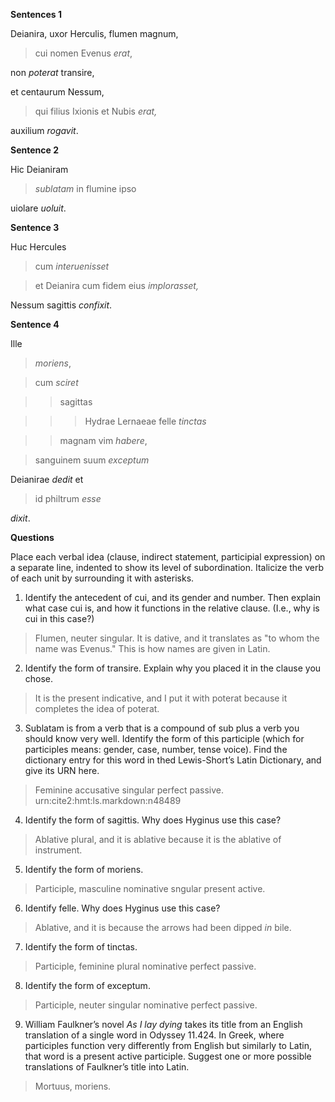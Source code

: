 **Sentences 1**

Deianira, uxor Herculis, flumen magnum,

> cui nomen Evenus *erat*,

non *poterat* transire,

et centaurum Nessum,

> qui filius Ixionis et Nubis *erat,*

auxilium *rogavit*.

**Sentence 2**

Hic Deianiram

> *sublatam* in flumine ipso

uiolare *uoluit*. 

**Sentence 3**

Huc Hercules

> cum *interuenisset*

> et Deianira cum fidem eius *implorasset,*

Nessum sagittis *confixit*.

**Sentence 4**

Ille

> *moriens*,

> cum *sciret*

>> sagittas

>>> Hydrae Lernaeae felle *tinctas*

>> magnam vim *habere*,

> sanguinem suum *exceptum*

Deianirae *dedit* et

> id philtrum *esse*

*dixit*.

**Questions**

Place each verbal idea (clause, indirect statement, participial expression) on a separate line, indented to show its level of subordination.
Italicize the verb of each unit by surrounding it with asterisks.

1. Identify the antecedent of cui, and its gender and number. Then explain what case cui is, and how it functions in the relative clause. (I.e., why is cui in this case?)

> Flumen, neuter singular. It is dative, and it translates as "to whom the name was Evenus." This is how names are given in Latin.

2. Identify the form of transire. Explain why you placed it in the clause you chose.

> It is the present indicative, and I put it with poterat because it completes the idea of poterat.

3. Sublatam is from a verb that is a compound of sub plus a verb you should know very well. Identify the form of this participle (which for participles means: gender, case, number, tense voice). Find the dictionary entry for this word in thed Lewis-Short’s Latin Dictionary, and give its URN here.

> Feminine accusative singular perfect passive. urn:cite2:hmt:ls.markdown:n48489

4. Identify the form of sagittis. Why does Hyginus use this case?

> Ablative plural, and it is ablative because it is the ablative of instrument.

5. Identify the form of moriens.

> Participle, masculine nominative sngular present active.

6. Identify felle. Why does Hyginus use this case?

> Ablative, and it is because the arrows had been dipped *in* bile.

7. Identify the form of tinctas.

> Participle, feminine plural nominative perfect passive.

8. Identify the form of exceptum.

> Participle, neuter singular nominative perfect passive. 

9. William Faulkner’s novel *As I lay dying* takes its title from an English translation of a single word in Odyssey 11.424. In Greek, where participles function very differently from English but similarly to Latin, that word is a present active participle. Suggest one or more possible translations of Faulkner’s title into Latin.

> Mortuus, moriens.
